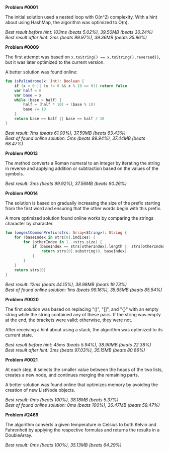 **Problem #0001**

The initial solution used a nested loop with O(n^2) complexity. With a hint about using HashMap, the algorithm was optimized to O(n).

*Best result before hint: 103ms (beats 5.02%), 39.50MB (beats 30.24%)*  
*Best result after hint: 2ms (beats 99.97%), 39.36MB (beats 35.96%)*

**Problem #0009**

The first attempt was based on `x.toString() == x.toString().reversed()`, but it was later optimized to the current
version.

A better solution was found online:

```kotlin
fun isPalindrome(x: Int): Boolean {
    if (x < 0 || (x != 0 && x % 10 == 0)) return false
    var half = 0
    var base = x
    while (base > half) {
        half = (half * 10) + (base % 10)
        base /= 10
    }
    return base == half || base == half / 10
}
```

*Best result: 7ms (beats 61.00%), 37.59MB (beats 63.43%)*  
*Best of found online solution: 5ms (beats 99.94%), 37.44MB (beats 68.47%)*

**Problem #0013**

The method converts a Roman numeral to an integer by iterating the string in reverse and applying addition or
subtraction based on the values of the symbols.

*Best result: 3ms (beats 99.92%), 37.56MB (beats 90.26%)*

**Problem #0014**

The solution is based on gradually increasing the size of the prefix starting from the first word and ensuring that the
other words begin with this prefix.

A more optimized solution found online works by comparing the strings character by character.

```kotlin
fun longestCommonPrefix(strs: Array<String>): String {
    for (baseIndex in strs[0].indices) {
        for (otherIndex in 1..<strs.size) {
            if (baseIndex == strs[otherIndex].length || strs[otherIndex][baseIndex] != strs[0][baseIndex]) {
                return strs[0].substring(0, baseIndex)
            }
        }
    }
    return strs[0]
}
```

*Best result: 12ms (beats 44.15%), 38.98MB (beats 19.73%)*  
*Best of found online solution: 1ms (beats 99.16%), 35.65MB (beats 85.54%)*

**Problem #0020**

The first solution was based on replacing "()", "[]", and "{}" with an empty string while the string contained any of
these pairs. If the string was empty at the end, the brackets were valid; otherwise, they were not.

After receiving a hint about using a stack, the algorithm was optimized to its current state.

*Best result before hint: 45ms (beats 5.94%), 38.90MB (beats 22.38%)*  
*Best result after hint: 3ms (beats 97.03%), 35.15MB (beats 80.66%)*

**Problem #0021**

At each step, it selects the smaller value between the heads of the two lists, creates a new node, and continues merging the remaining parts.

A better solution was found online that optimizes memory by avoiding the creation of new ListNode objects.

*Best result: 0ms (beats 100%), 38.18MB (beats 5.37%)*  
*Best of found online solution: 0ms (beats 100%), 36.47MB (beats 59.47%)*

**Problem #2469**

The algorithm converts a given temperature in Celsius to both Kelvin and Fahrenheit by applying the respective formulas and returns the results in a DoubleArray.

*Best result: 0ms (beats 100%), 35.13MB (beats 64.29%)*  